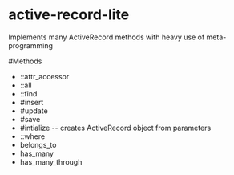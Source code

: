 active-record-lite
==================

Implements many ActiveRecord methods with heavy use of meta-programming

#Methods
* ::attr_accessor
* ::all
* ::find
* #insert
* #update
* #save
* #intialize -- creates ActiveRecord object from parameters
* ::where 
* belongs_to
* has_many
* has_many_through